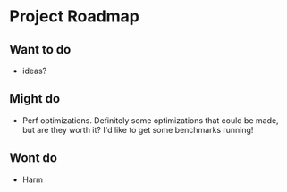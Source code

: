 # Project Roadmap

## Want to do

- ideas?

## Might do

- Perf optimizations. Definitely some optimizations that could be made, but are they worth it? I'd like to get some benchmarks running!

## Wont do

- Harm
